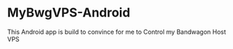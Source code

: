# MyBwgVPS-Android
This  Android app is build to convince for me to  Control my Bandwagon Host VPS


